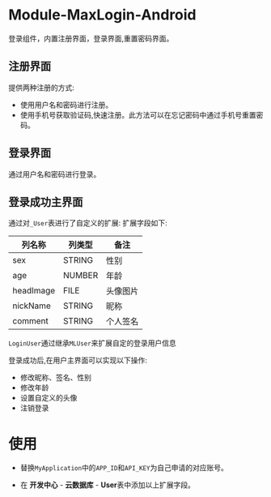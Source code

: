# Module-MaxLogin-Android

登录组件，内置注册界面，登录界面,重置密码界面。

## 注册界面
提供两种注册的方式:
- 使用用户名和密码进行注册。
- 使用手机号获取验证码,快速注册。此方法可以在忘记密码中通过手机号重置密码。

## 登录界面
通过用户名和密码进行登录。

## 登录成功主界面
通过对`_User`表进行了自定义的扩展:
扩展字段如下:

列名称|列类型|备注
---|---|---
sex|STRING|性别
age|NUMBER|年龄
headImage|FILE|头像图片
nickName|STRING|昵称
comment|STRING|个人签名

`LoginUser`通过继承`MLUser`来扩展自定的登录用户信息

登录成功后,在用户主界面可以实现以下操作:

- 修改昵称、签名、性别
- 修改年龄
- 设置自定义的头像
- 注销登录

# 使用

- 替换`MyApplication`中的`APP_ID`和`API_KEY`为自己申请的对应账号。

- 在 **开发中心** - **云数据库** - **User**表中添加以上扩展字段。